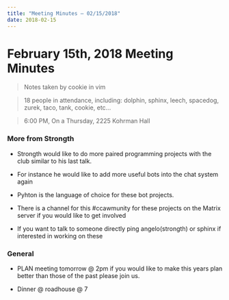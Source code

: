 ```yaml
---
title: "Meeting Minutes – 02/15/2018"
date: 2018-02-15
---
```

# February 15th, 2018 Meeting Minutes
> Notes taken by cookie in vim

> 18 people in attendance, including: dolphin, sphinx, leech, spacedog, zurek, taco, tank, cookie, etc... 

> 6:00 PM, On a Thursday, 2225 Kohrman Hall

### More from Strongth

- Strongth would like to do more paired programming projects with the club similar to his last talk.

- For instance he would like to add more useful bots into the chat system again

- Pyhton is the language of choice for these bot projects.

- There is a channel for this #ccawmunity for these projects on the Matrix server if you would like to get involved

- If you want to talk to someone directly ping angelo(strongth) or sphinx if interested in working on these

### General

- PLAN meeting tomorrow @ 2pm if you would like to make this years plan better than those of the past please join us.

- Dinner @ roadhouse @ 7
